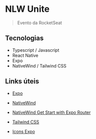 # NLW Unite

> Evento da RocketSeat

## Tecnologias

- Typescript / Javascript
- React Native
- Expo
- NativeWind / Tailwind CSS

## Links úteis

- [Expo](https://expo.dev/)

- [NativeWind](https://www.nativewind.dev/)

- [NativeWind Get Start with Expo Router](https://www.nativewind.dev/v4/getting-started/expo-router)

- [Tailwind CSS](https://tailwindcss.com/)

- [Icons Expo](https://icons.expo.fyi/Index)
